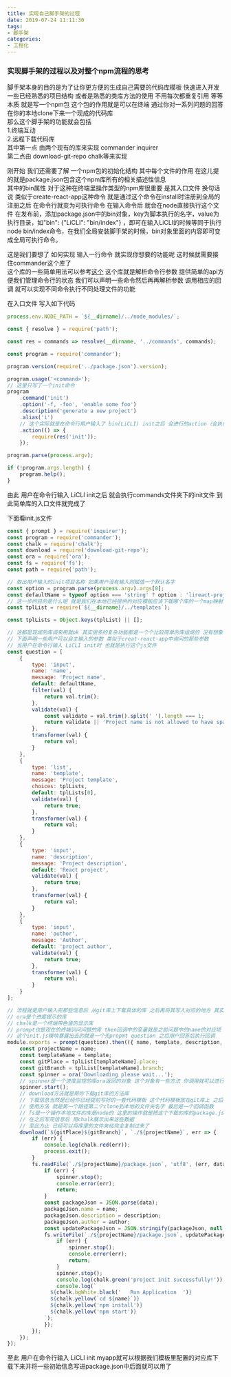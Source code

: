 ```yaml
---
title: 实现自己脚手架的过程
date: 2019-07-24 11:11:30
tags: 
- 脚手架
categories: 
- 工程化
---
```

### 实现脚手架的过程以及对整个npm流程的思考
脚手架本身的目的是为了让你更方便的生成自己需要的代码库模板 快速进入开发  
一些已经熟悉的项目结构 或者是熟悉的类库方法的使用 不用每次都重复引用 等等  
本质 就是写一个npm包 这个包的作用就是可以在终端 通过你对一系列问题的回答 在你的本地clone下来一个现成的代码库  
那么这个脚手架的功能就会包括  
1.终端互动  
2.远程下载代码库  
其中第一点 由两个现有的库来实现 commander inquirer  
第二点由 download-git-repo  chalk等来实现  

刚开始 我们还需要了解 一个npm包的初始化结构 其中每个文件的作用 在这儿提的就是package.json包含这个npm库所有的相关描述性信息  
其中的bin属性 对于这种在终端里操作类型的npm库很重要 是其入口文件 换句话说 类似于create-react-app这种命令 就是通过这个命令在install时注册到全局的  
注册之后 在命令行就变为可执行命令 在输入命令后 就会在node直接执行这个文件 在发布前，添加package.json中的bin对象，key为脚本执行的名字，value为执行目录，如"bin": {"LiCLI": "bin/index"}  ，即可在输入LiCLI的时候等同于执行 node bin/index命令，在我们全局安装脚手架的时候，bin对象里面的内容即可变成全局可执行命令。


这是我们要想了 如何实现 输入一行命令 就实现你想要的功能呢 这时候就需要接住commander这个库了  
这个库的一些简单用法可以参考[这个](https://aotu.io/notes/2016/08/09/command-line-development/index.html)
这个库就是解析命令行参数 提供简单的api方便我们管理命令行的状态 我们可以声明一些命令然后再再解析参数 调用相应的回调 就可以实现不同命令执行不同处理文件的功能  

在入口文件 写入如下代码
```javascript
process.env.NODE_PATH = `${__dirname}/../node_modules/`;

const { resolve } = require('path');

const res = commands => resolve(__dirname, '../commands', commands);

const program = require('commander');

program.version(require('../package.json').version);

program.usage('<command>');
// 这里只写了一个init命令
program
    .command('init')
    .option('-f, -foo', 'enable some foo')
    .description('generate a new project')
    .alias('i') 
    // 这个实际就是在命令行用户输入了 bin(LiCLI) init之后 会进行的action（会执行的js）
    .action(() => {
        require(res('init'));
    });

program.parse(process.argv);

if (!program.args.length) {
    program.help();
}
```
由此 用户在命令行输入 LiCLI init之后 就会执行commands文件夹下的init文件 到此简单库的入口文件就完成了

下面看init.js文件
```javascript
const { prompt } = require('inquirer');
const program = require('commander');
const chalk = require('chalk');
const download = require('download-git-repo');
const ora = require('ora');
const fs = require('fs');
const path = require('path');

// 取出用户输入的init项目名称 如果用户没有输入则赋值一个默认名字
const option = program.parse(process.argv).args[0];
const defaultName = typeof option === 'string' ? option : 'lireact-project';
// 这一步的目的是什么呢 就是我们在本地已经提供的对应模板应该下载哪个库的一个map映射 这个我们提前回定义好
const tplList = require(`${__dirname}/../templates`);

const tplLists = Object.keys(tplList) || [];

// 这都是现成的库调来用就ok 其实很多的复杂功能都是一个个比较简单的库组成的 没有想象中那么难
// 下面声明一些用户可以自主输入的参数 类似于creat-react-app中询问的那些参数 
// 当用户在命令行输入 LiCLI init时 也就是执行这个js文件
const question = [
    {
        type: 'input',
        name: 'name',
        message: 'Project name',
        default: defaultName,
        filter(val) {
            return val.trim();
        },
        validate(val) {
            const validate = val.trim().split(' ').length === 1;
            return validate || 'Project name is not allowed to have spaces ';
        },
        transformer(val) {
            return val;
        }
    },
    {
        type: 'list',
        name: 'template',
        message: 'Project template',
        choices: tplLists,
        default: tplLists[0],
        validate(val) {
            return true;
        },
        transformer(val) {
            return val;
        }
    },
    {
        type: 'input',
        name: 'description',
        message: 'Project description',
        default: 'React project',
        validate(val) {
            return true;
        },
        transformer(val) {
            return val;
        }
    },
    {
        type: 'input',
        name: 'author',
        message: 'Author',
        default: 'project author',
        validate(val) {
            return true;
        },
        transformer(val) {
            return val;
        }
    }
];

// 流程就是用户输入完那些信息后 从git库上下载具体的库 之后再将其写入对应的地方 其实就是git clone 把你这个库给clone下来
// ora是个进度提示的库
// chalk是一个终端带色值的显示库
// prompt也是现在的终端训问问题的库 then回调中的变量就是之前问题中的name的对应项
// 这个init.js模块暴露出去的就是一个先propmt question 之后用户回答后执行回调
module.exports = prompt(question).then(({ name, template, description, author }) => {
    const projectName = name;
    const templateName = template;
    const gitPlace = tplList[templateName].place;
    const gitBranch = tplList[templateName].branch;
    const spinner = ora('Downloading please wait...');
    // spinner是一个进度监控的库ora返回的对象 这个对象有一些方法 你调用就可以进行开始进行的一些api调用 使用方法就是start 之后在你的任务执行完之后调用stop
    spinner.start();
    // download方法就是帮你下载git库的方法库
    // 下载信息当然是已经你已经提前写好的一套代码模板 这个代码模板放在git库上 之后根据本地配置的template.json文件 用户输入哪个模板则把对应的模板下载到本地就可以了
    // 使用方法 就是第一个路径第二个clone到本地的文件夹名字 最后是一个回调函数
    // fs是一个操作本地文件的库是node的 这里的操作就是把这个下载的库的package.json读出来然后重写 里面的信息写成用户手动输入的信息
    // 在之后写完信息后 用chalk展示出来这些数据
    // 至此为止 已经可以将库里的文件夹给完全复制过来了
    download(`${gitPlace}${gitBranch}`, `./${projectName}`, err => {
        if (err) {
            console.log(chalk.red(err));
            process.exit();
        }
        fs.readFile(`./${projectName}/package.json`, 'utf8', (err, data) => {
            if (err) {
                spinner.stop();
                console.error(err);
                return;
            }
            const packageJson = JSON.parse(data);
            packageJson.name = name;
            packageJson.description = description;
            packageJson.author = author;
            const updatePackageJson = JSON.stringify(packageJson, null, 2);
            fs.writeFile(`./${projectName}/package.json`, updatePackageJson, 'utf8', err => {
                if (err) {
                    spinner.stop();
                    console.error(err);
                    return;
                }
                spinner.stop();
                console.log(chalk.green('project init successfully!'));
                console.log(`
			  ${chalk.bgWhite.black('   Run Application  ')}
			  ${chalk.yellow(`cd ${name}`)}
			  ${chalk.yellow('npm install')}
			  ${chalk.yellow('npm start')}
			`);
            });
        });
    });
});

```

至此 用户在命令行输入 LiCLI init myapp就可以根据我们模板里配置的对应库下载下来并将一些初始信息写进package.json中后面就可以用了